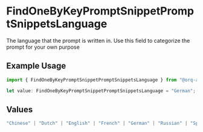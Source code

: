 # FindOneByKeyPromptSnippetPromptSnippetsLanguage

The language that the prompt is written in. Use this field to categorize the prompt for your own purpose

## Example Usage

```typescript
import { FindOneByKeyPromptSnippetPromptSnippetsLanguage } from "@orq-ai/node/models/operations";

let value: FindOneByKeyPromptSnippetPromptSnippetsLanguage = "German";
```

## Values

```typescript
"Chinese" | "Dutch" | "English" | "French" | "German" | "Russian" | "Spanish"
```